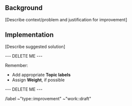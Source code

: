 ## Background

[Describe context/problem and justification for improvement]

## Implementation

[Describe suggested solution]

--- DELETE ME ---

Remember:

- Add appropriate **Topic labels**
- Assign **Weight**, if possible

--- DELETE ME ---

/label ~"type::improvement" ~"work::draft"
